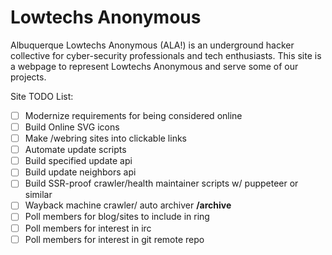 # Lowtechs Anonymous

Albuquerque Lowtechs Anonymous (ALA!) is an underground hacker collective for cyber-security professionals and tech enthusiasts. This site is a webpage to represent Lowtechs Anonymous and serve some of our projects.

Site TODO List: 
- [ ] Modernize requirements for being considered online
- [ ] Build Online SVG icons
- [ ] Make /webring sites into clickable links
- [ ] Automate update scripts
- [ ] Build specified update api
- [ ] Build update neighbors api
- [ ] Build SSR-proof crawler/health maintainer scripts w/ puppeteer or similar
- [ ] Wayback machine crawler/ auto archiver **/archive**
- [ ] Poll members for blog/sites to include in ring
- [ ] Poll members for interest in irc
- [ ] Poll members for interest in git remote repo
